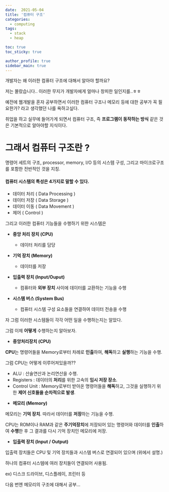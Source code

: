 ```yaml
---
date:  2021-05-04
title: '컴퓨터 구조'
categories:
  - computing
tags: 
  - stack
  - heap

toc: true
toc_sticky: true

author_profile: true
sidebar_main: true
---
```



개발자는 왜 이러한 컴퓨터 구조에 대해서 알아야 할까요?

저는 몰랐습니다.. 이러한 무지가 개발자에게 얼마나 창피한 일인지를..ㅎㅎ

예전에 웹개발을 혼자 공부하면서 이러한 컴퓨터 구조나 메모리 등에 대한 공부가 꼭 필요한가? 라고 생각했던 나를 욕하고싶다.

취업을 하고 실무에 들어가게 되면서 컴퓨터 구조, 즉 **프로그램이 동작하는 방식** 같은 것은 기본적으로 알아야할 지식이다.



# 그래서 컴퓨터 구조란 ?

명령어 세트의 구조, processor, memory, I/O 등의 시스템 구성, 그리고 마이크로구조를 포함한 전반적인 것을 지칭.
<br/>

#### 컴퓨터 시스템의 특성은 4가지로 말할 수 있다.

* 데이터 처리 ( Data Processing )
* 데이터 저장 ( Data Storage )
* 데이터 이동 ( Data Movement )
* 제어 ( Control )


그리고 이러한 컴퓨터 기능들을 수행하기 위한 시스템은

* **중앙 처리 장치 (CPU)**

    - 데이터 처리를 담당

* **기억 장치 (Memory)**

    - 데이터를 저장

* **입출력 장치 (Input/Ouput)**

    - 컴퓨터와 **외부 장치** 사이에 데이터를 교환하는 기능을 수행

* **시스템 버스 (System Bus)**

    - 컴퓨터 시스템 구성 요소들을 연결하여 데이터 전송을 수행


자 그럼 이러한 시스템들이 각각 어떤 일을 수행하는지는 알았다.

그럼 이제 **어떻게** 수행하는지 알아보자.

* **중앙처리장치 (CPU)**

**CPU**는 명령어들을 Memory로부터 차례로 **인출**하여, **해독**하고 **실행**하는 기능을 수행.

그럼 CPU는 어떻게 이루어져있을까??

- ALU : 산술연산과 논리연산을 수행.
- Registers : 데이터의 **처리**를 위한 고속의 **임시 저장 장소**.
- Control Unit : Memory로부터 받아온 명령어들을 **해독**하고, 그것을 실행하기 위한 **제어 신호들을 순차적으로 발생**.


* **메모리 (Memory)**

메모리는 **기억 장치**. 따라서 데이터를 **저장**하는 기능을 수행.

CPU는 ROM이나 RAM과 같은 **주기억장치**에 저장되어 있는 명령어와 데이터를 **인출**하여 **수행**한 후 그 결과를 다시 기억 장치인 메모리에 저장.

* **입출력 장치 (Input / Output)**

입출력 장치들은 CPU 및 기억 장치들과 시스템 버스로 연결되어 있으며 (위에서 설명.)

하나의 컴퓨터 시스템에 여러 장치들이 연결되어 사용됨.

ex) 디스크 드라이브, 디스플레이, 프린터 등



다음 번엔 메모리의 구조에 대해서 공부...